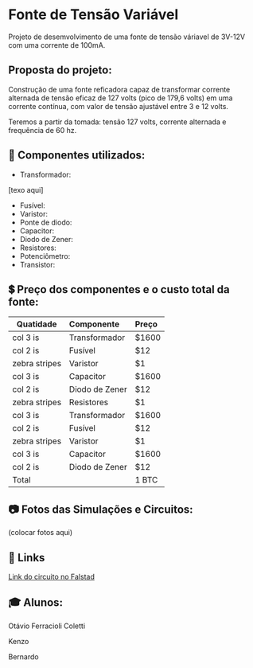 # Fonte de Tensão Variável
Projeto de desemvolvimento de uma fonte de tensão váriavel de 3V-12V com uma corrente de 100mA.
## Proposta do projeto:
Construção de uma fonte reficadora capaz de transformar corrente alternada de tensão eficaz de 127 volts (pico de 179,6 volts) em uma corrente contínua, com valor de tensão ajustável entre 3 e 12 volts.

Teremos a partir da tomada: tensão 127 volts, corrente alternada e frequência de 60 hz.
## :pencil: Componentes utilizados:
* Transformador:

[texo aqui]
* Fusível:
* Varistor:
* Ponte de diodo:
* Capacitor:
* Diodo de Zener:
* Resistores:
* Potenciômetro:
* Transistor:

## :heavy_dollar_sign: Preço dos componentes e o custo total da fonte:
| Quatidade     | Componente | Preço |
| ------------- |:-------------| :-----|
| col 3 is      | Transformador | $1600 |
| col 2 is      | Fusível |   $12 |
| zebra stripes | Varistor |    $1 |
| col 3 is      | Capacitor | $1600 |
| col 2 is      | Diodo de Zener |   $12 |
| zebra stripes | Resistores |    $1 |
| col 3 is      | Transformador | $1600 |
| col 2 is      | Fusível |   $12 |
| zebra stripes | Varistor |    $1 |
| col 3 is      | Capacitor | $1600 |
| col 2 is      | Diodo de Zener |   $12 |
| Total |  |    1 BTC |

## :camera: Fotos das Simulações e Circuitos:

(colocar fotos aqui)

## :link: Links 

[Link do circuito no Falstad](https://tinyurl.com/ygxmeaq4 "Falstad")

## :mortar_board: Alunos:

Otávio Ferracioli Coletti

Kenzo 

Bernardo

